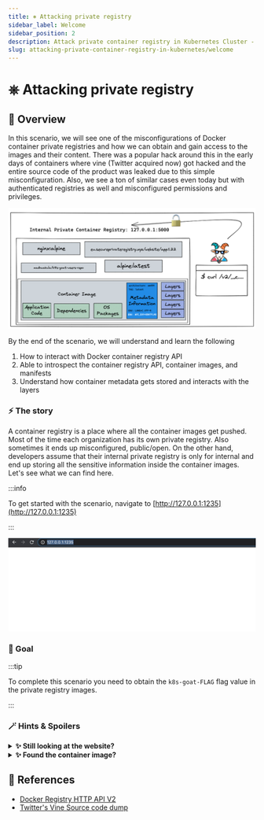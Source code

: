 ```yaml
---
title: ⎈ Attacking private registry
sidebar_label: Welcome
sidebar_position: 2
description: Attack private container registry in Kubernetes Cluster - Kubernetes Goat Scenario 🚀
slug: attacking-private-container-registry-in-kubernetes/welcome
---
```


# ⎈ Attacking private registry

## 🙌 Overview

In this scenario, we will see one of the misconfigurations of Docker container private registries and how we can obtain and gain access to the images and their content. There was a popular hack around this in the early days of containers where vine (Twitter acquired now) got hacked and the entire source code of the product was leaked due to this simple misconfiguration. Also, we see a ton of similar cases even today but with authenticated registries as well and misconfigured permissions and privileges.

![](../images/scenario-7.png)

By the end of the scenario, we will understand and learn the following

1. How to interact with Docker container registry API
2. Able to introspect the container registry API, container images, and manifests
3. Understand how container metadata gets stored and interacts with the layers

### ⚡️ The story

A container registry is a place where all the container images get pushed. Most of the time each organization has its own private registry. Also sometimes it ends up misconfigured, public/open. On the other hand, developers assume that their internal private registry is only for internal and end up storing all the sensitive information inside the container images. Let's see what we can find here.

:::info

To get started with the scenario, navigate to [http://127.0.0.1:1235](http://127.0.0.1:1235)

:::

![Scenario 7 Welcome](../images/sc-7-1.png)

### 🎯 Goal

:::tip

To complete this scenario you need to obtain the `k8s-goat-FLAG` flag value in the private registry images.

:::

### 🪄 Hints & Spoilers

<details>
  <summary><b>✨ Still looking at the website? </b></summary>
  <div>
    <div>Refer to the Docker container registry API documentation, and see how to query the REST API 🙌</div>
  </div>
</details>

<details>
  <summary><b>✨ Found the container image? </b></summary>
  <div>
    <div>Checkout the manifests file for all the metadata, variables, information and who knows may be flag as well 🎉</div>
  </div>
</details>


## 🔖 References

- [Docker Registry HTTP API V2](https://docs.docker.com/registry/spec/api/)
- [Twitter's Vine Source code dump](https://avicoder.me/2016/07/22/Twitter-Vine-Source-code-dump/)
